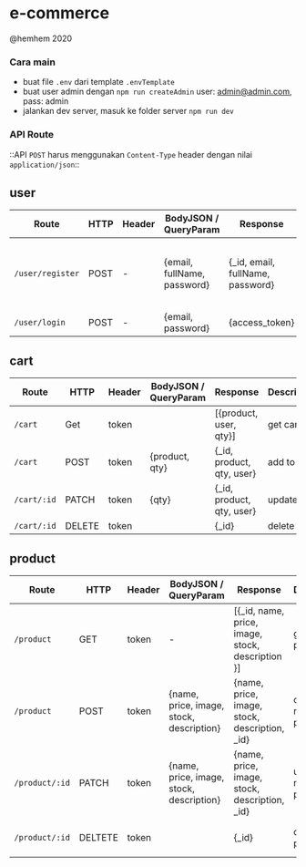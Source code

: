 # e-commerce
@hemhem 2020


### Cara main
- buat file `.env` dari template `.envTemplate`
- buat user admin dengan `npm run createAdmin` user: admin@admin.com, pass: admin
- jalankan dev server, masuk ke folder server `npm run dev`

### API Route

::API `POST` harus menggunakan `Content-Type` header dengan nilai `application/json`::

## user

Route | HTTP | Header | BodyJSON / QueryParam | Response | Description | Validation
-- | -- | -- | -- | -- | -- | --
`/user/register` | POST | - | {email, fullName, password} | {_id, email, fullName, password} | register a user | email must be valid, name is more than 1 char
`/user/login` | POST | - | {email, password} | {access_token} | login: get token | -

## cart

Route | HTTP | Header | BodyJSON / QueryParam | Response | Description | Validation
-- | -- | -- | -- | -- | -- | --
`/cart` | Get | token |  | [{product, user, qty}] | get  cart | -
`/cart` | POST | token | {product, qty} | {_id, product, qty, user} | add to cart | -
`/cart/:id` | PATCH | token | {qty} | {_id, product, qty, user} | update qty | -
`/cart/:id` | DELETE | token | | {_id} | delete cart | -

## product
Route | HTTP | Header | BodyJSON / QueryParam | Response | Description | Validation
-- | -- | -- | -- | -- | -- | --
`/product` | GET | token | - | [{_id, name, price, image, stock, description }] | get products | -
`/product` | POST | token | {name, price, image, stock, description} | {name, price, image, stock, description, _id} | create a new product | must be an admin user 
`/product/:id` | PATCH | token | {name, price, image, stock, description} | {name, price, image, stock, description, _id} | update a new product | must be an admin user 
`/product/:id` | DELTETE | token |  | {_id} | delete a product | must be an admin user 
